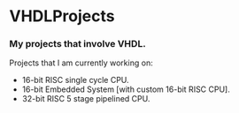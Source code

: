# VHDLProjects

### My projects that involve VHDL.
Projects that I am currently working on:
- 16-bit RISC single cycle CPU.
- 16-bit Embedded System [with custom 16-bit RISC CPU].
- 32-bit RISC 5 stage pipelined CPU.

